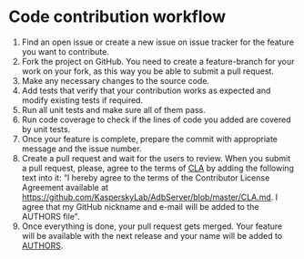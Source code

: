 # Сode contribution workflow
1.	Find an open issue or create a new issue on issue tracker for the feature you want to contribute. 
2.	Fork the project on GitHub. You need to create a feature-branch for your work on your fork, as this way you be able to submit a pull request.
3.	Make any necessary changes to the source code.
4.	Add tests that verify that your contribution works as expected and modify existing tests if required.
5.	Run all unit tests and make sure all of them pass.
6.	Run code coverage to check if the lines of code you added are covered by unit tests.
7.	Once your feature is complete, prepare the commit with appropriate message and the issue number.
8.	Create a pull request and wait for the users to review. When you submit a pull request, please, agree to the terms of [CLA](https://github.com/KasperskyLab/AdbServer/blob/master/CLA.md) by adding the following text into it:
“I hereby agree to the terms of the Contributor License Agreement available at https://github.com/KasperskyLab/AdbServer/blob/master/CLA.md.
I agree that my GitHub nickname and e-mail will be added to the AUTHORS file".
9.	Once everything is done, your pull request gets merged. Your feature will be available with the next release and your name will be added to [AUTHORS](https://github.com/matzuk/AdbServer/blob/github/AUTHORS.md).

